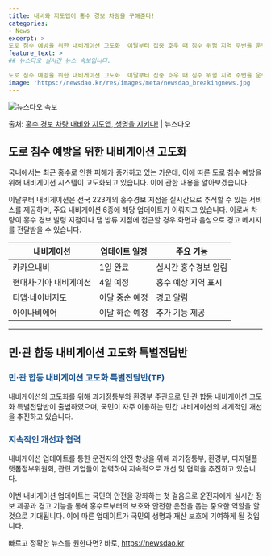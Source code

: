 ```yaml
---
title: 내비와 지도앱이 홍수 경보 차량을 구해준다!
categories:
- News
excerpt: >
도로 침수 예방을 위한 내비게이션 고도화  이달부터 집중 호우 때 침수 위험 지역 주변을 운행하는 차량은 내…
feature_text: >
## 뉴스다오 실시간 뉴스 속보입니다.

도로 침수 예방을 위한 내비게이션 고도화  이달부터 집중 호우 때 침수 위험 지역 주변을 운행하는 차량은 내…
image: 'https://newsdao.kr/res/images/meta/newsdao_breakingnews.jpg'
---
```


![뉴스다오 속보](https://newsdao.kr/res/images/meta/newsdao_breakingnews.jpg)

<p>출처: <a href="https://newsdao.kr/4551" rel="dofollow">홍수 경보 차량 내비와 지도앱, 생명을 지키다!</a> | 뉴스다오</p>

<h2 data-ke-size="size26">도로 침수 예방을 위한 내비게이션 고도화</h2>
국내에서는 최근 홍수로 인한 피해가 증가하고 있는 가운데, 이에 따른 도로 침수 예방을 위해 내비게이션 시스템이 고도화되고 있습니다. 이에 관한 내용을 알아보겠습니다.

<p data-ke-size="size16">이달부터 내비게이션은 전국 223개의 홍수경보 지점을 실시간으로 추적할 수 있는 서비스를 제공하며, 주요 내비게이션 6종에 해당 업데이트가 이뤄지고 있습니다. 이로써 차량이 홍수 경보 발령 지점이나 댐 방류 지점에 접근할 경우 화면과 음성으로 경고 메시지를 전달받을 수 있습니다.</p>

<table>
	<thead>
		<tr>
			<th>내비게이션</th>
			<th>업데이트 일정</th>
			<th>주요 기능</th>
		</tr>
	</thead>
	<tbody>
		<tr>
			<td>카카오내비</td>
			<td>1일 완료</td>
			<td>실시간 홍수경보 알림</td>
		</tr>
		<tr>
			<td>현대차·기아 내비게이션</td>
			<td>4일 예정</td>
			<td>홍수 예상 지역 표시</td>
		</tr>
		<tr>
			<td>티맵·네이버지도</td>
			<td>이달 중순 예정</td>
			<td>경고 알림</td>
		</tr>
		<tr>
			<td>아이나비에어</td>
			<td>이달 하순 예정</td>
			<td>추가 기능 제공</td>
		</tr>
	</tbody>
</table>
<hr>

<h2 data-ke-size="size26">민·관 합동 내비게이션 고도화 특별전담반</h2>
<h3><span style="color: #1a5490;">민·관 합동 내비게이션 고도화 특별전담반(TF)</span></h3>
내비게이션의 고도화를 위해 과기정통부와 환경부 주관으로 민·관 합동 내비게이션 고도화 특별전담반이 출범하였으며, 국민이 자주 이용하는 민간 내비게이션의 체계적인 개선을 추진하고 있습니다.

<h3><span style="color: #1a5490;">지속적인 개선과 협력</span></h3>
내비게이션 업데이트를 통한 운전자의 안전 향상을 위해 과기정통부, 환경부, 디지털플랫폼정부위원회, 관련 기업들이 협력하여 지속적으로 개선 및 협력을 추진하고 있습니다.

<p data-ke-size="size16">이번 내비게이션 업데이트는 국민의 안전을 강화하는 첫 걸음으로 운전자에게 실시간 정보 제공과 경고 기능을 통해 홍수로부터의 보호와 안전한 운전을 돕는 중요한 역할을 할 것으로 기대됩니다. 이에 따른 업데이트가 국민의 생명과 재산 보호에 기여하게 될 것입니다.</p>
 

빠르고 정확한 뉴스를 원한다면? 바로, <a href="https://newsdao.kr" rel="dofollow">https://newsdao.kr</a>


    

